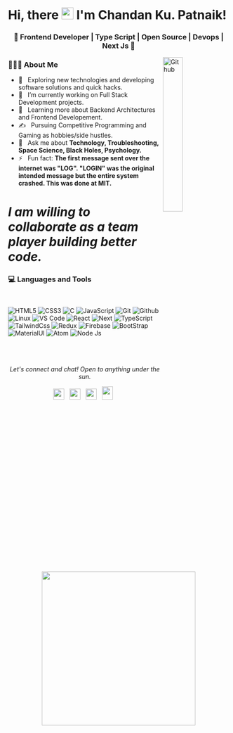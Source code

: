 ### <h1>Hi, there <img src="https://user-images.githubusercontent.com/5679180/79618120-0daffb80-80be-11ea-819e-d2b0fa904d07.gif" width="27px"> I'm Chandan Ku. Patnaik! 

<h3 align="center">🚀 Frontend Developer | Type Script | Open Source | Devops | Next Js 🚀</h3>

<img width="30%" align="right" alt="Github" src="https://user-images.githubusercontent.com/48678280/88862734-4903af80-d201-11ea-968b-9c939d88a37c.gif" />
 
 <p aling='center'>
 
 <h3> 👨🏻‍💻 About Me </h3>

  - 🤔 &nbsp; Exploring new technologies and developing software solutions and quick hacks.
  - 💼 &nbsp; I’m currently working on Full Stack Development projects.
  - 🌱 &nbsp; Learning more about Backend Architectures and Frontend Developement.
  - ✍️ &nbsp; Pursuing Competitive Programming and Gaming as hobbies/side hustles.
  - 💬 &nbsp; Ask me about **Technology, Troubleshooting, Space Science, Black Holes, Psychology.**
  - ⚡ &nbsp; Fun fact: **The first message sent over the internet was "LOG". "LOGIN" was the original intended message but the entire system crashed. This was done at MIT.**

 <p>
 
# *I am willing to collaborate as a team player building better code.*

### <h3> 💻 Languages and Tools </h3> </br>
![HTML5](https://img.shields.io/badge/-HTML5-000000?style=for-the-badge&logo=HTML5)
![CSS3](https://img.shields.io/badge/-CSS3-000000?style=for-the-badge&logo=CSS3)
![C](https://img.shields.io/badge/-C-000000?style=for-the-badge&logo=C)
![JavaScript](https://img.shields.io/badge/-JavaScript-000000?style=for-the-badge&logo=javascript)
![Git](http://img.shields.io/badge/-Git-000000?style=for-the-badge&logo=Git)
![Github](http://img.shields.io/badge/-Github-000000?style=for-the-badge&logo=Github&logoColor=green)
![Linux](http://img.shields.io/badge/-Linux-000000?style=for-the-badge&logo=linux)
![VS Code](http://img.shields.io/badge/-VS%20Code-000000?style=for-the-badge&logo=Visual-studio-code&logoColor=blue)
![React](https://img.shields.io/badge/-React&nbsp;Js-000000?style=for-the-badge&logo=react)
![Next](https://img.shields.io/badge/-Next&nbsp;Js-000000?style=for-the-badge&logo=vercel)
![TypeScript](https://img.shields.io/badge/-TypeScript-000000?style=for-the-badge&logo=typescript)
![TailwindCss](https://img.shields.io/badge/-Tailwind-000000?style=for-the-badge&logo=Tailwindcss)
![Redux](https://img.shields.io/badge/-Redux-000000?style=for-the-badge&logo=redux)
![Firebase](https://img.shields.io/badge/-Firebase-000000?style=for-the-badge&logo=firebase)
![BootStrap](https://img.shields.io/badge/-Bootstrap-000000?style=for-the-badge&logo=bootstrap)
![MaterialUI](https://img.shields.io/badge/-Material&nbsp;UI-000000?style=for-the-badge&logo=mui)
![Atom](https://img.shields.io/badge/-Atom-000000?style=for-the-badge&logo=atom)
![Node Js](https://img.shields.io/badge/-Node&nbsp;Js-000000?style=for-the-badge&logo=node)
</br></br></br></br>


<p align="center">
  <i>Let's connect and chat! Open to anything under the sun.</i>

  <p align="center">
    <a href="https://www.linkedin.com/in/chandan-patnaik/" alt="Linkedin"><img src="https://skillicons.dev/icons?i=git,kubernetes,docker,c,vim" height="25" width="25"></a>&nbsp;&nbsp;
  <a href="https://www.facebook.com/chandankumar.patnaik.12/" alt="Facebook"><img src="https://github.com/nitish-awasthi/nitish-awasthi/blob/master/1024px-Facebook_Logo_(2019).png" height="25" width="25"></a>&nbsp;&nbsp;
  <a href="https://www.instagram.com/_rudra_patnaik/" alt="Facebook"><img src="https://github.com/nitish-awasthi/nitish-awasthi/blob/master/instagram-logo-png-transparent-background-hd-3.png" height="25" width="25"></a>&nbsp;&nbsp;
    <a href="chandanpatnaik81@gmail.com" alt="Contact me"><img src="https://github.com/nitish-awasthi/nitish-awasthi/blob/master/gmail-512.webp" height="30" width="25"></a>&nbsp;&nbsp;
  </p>
<p align='center'> <img aling='right' src="https://media0.giphy.com/media/RbDKaczqWovIugyJmW/giphy.gif?cid=790b76119964146e5c07f06f065563bbae75d60b9831fc1c&rid=giphy.gif&ct=g" width="350" /> </p>

  
